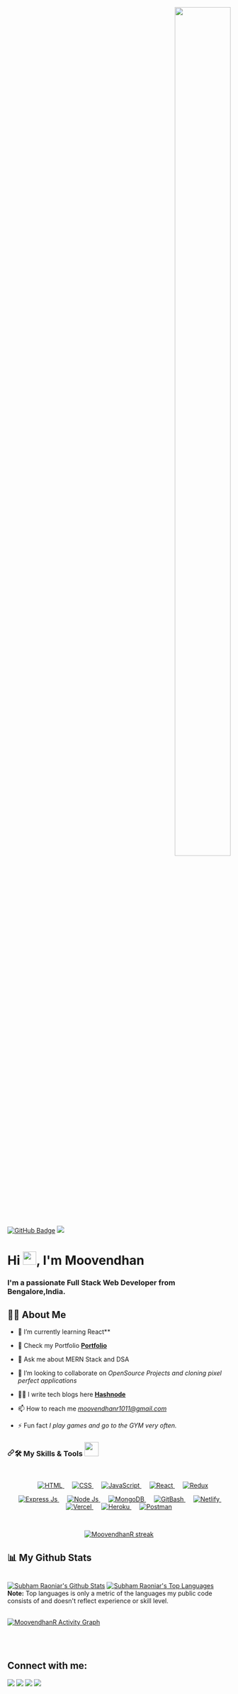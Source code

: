 <p align="right">
<a  href="#"><img width="50%" height="70%" src="https://camo.githubusercontent.com/2daa5a3f385c1ede09c109bb121875bb7738b99dffb43683bdf272ac5dd3dd0a/68747470733a2f2f6d65646961312e67697068792e636f6d2f6d656469612f31334867774773584630616947592f67697068792e676966" height="175px"/></a>
</p>
<a href="https://github.com/sainath-AI?tab=followers"><img src="https://img.shields.io/github/followers/sainath-AI?label=Followers&style=social" alt="GitHub Badge"></a>
<a href="https://github.com/sainath-AI/github-profile-views-counter">
    <img src="https://komarev.com/ghpvc/?username=sainath-AI">
</a>

<h1 align="left">Hi <img src="https://raw.githubusercontent.com/MartinHeinz/MartinHeinz/master/wave.gif" width="30px">, I'm Moovendhan</h1>
<h3 align="left">I'm a passionate Full Stack Web Developer from Bengalore,India.</h3>


## 🙋‍♂️ About Me

- 🔭 I’m currently learning React**

- 🔭 Check my Portfolio **[Portfolio](http://moovendhan-portfolio.vercel.app/)**

- 🌱  Ask me about MERN Stack and DSA

- 👯 I’m looking to collaborate on *OpenSource Projects and cloning pixel perfect applications*

- 👨‍💻 I write tech blogs here **[Hashnode](https://hashnode.com/@sainath01)**

- 📫 How to reach me *moovendhanr1011@gmail.com*

- ⚡ Fun fact *I play games and go to the GYM very often.*

<!-- ## 🚀 Languages and Tech Stacks using: -->
<h3 data-sourcepos="21:1-21:183" dir="auto"><a id="user-content-️-my-skills--tools-" class="anchor" aria-hidden="true" href="#️-my-skills--tools-"><svg class="octicon octicon-link" viewBox="0 0 16 16" version="1.1" width="16" height="16" aria-hidden="true"><path fill-rule="evenodd" d="M7.775 3.275a.75.75 0 001.06 1.06l1.25-1.25a2 2 0 112.83 2.83l-2.5 2.5a2 2 0 01-2.83 0 .75.75 0 00-1.06 1.06 3.5 3.5 0 004.95 0l2.5-2.5a3.5 3.5 0 00-4.95-4.95l-1.25 1.25zm-4.69 9.64a2 2 0 010-2.83l2.5-2.5a2 2 0 012.83 0 .75.75 0 001.06-1.06 3.5 3.5 0 00-4.95 0l-2.5 2.5a3.5 3.5 0 004.95 4.95l1.25-1.25a.75.75 0 00-1.06-1.06l-1.25 1.25a2 2 0 01-2.83 0z"></path></svg></a><g-emoji class="g-emoji" alias="hammer_and_wrench" fallback-src="https://github.githubassets.com/images/icons/emoji/unicode/1f6e0.png">🛠️</g-emoji> My Skills &amp; Tools <a target="_blank" rel="noopener noreferrer" href="https://camo.githubusercontent.com/beb64ff21c883e318e4f5db5231c2ba4175705bea1c9249e82a41ab375db4f75/68747470733a2f2f6d65646961322e67697068792e636f6d2f6d656469612f51737347456d706b79454f684243623765312f67697068792e6769663f6369643d656366303565343761306e336769316266716e74716d6f62386739616964316f796a327772336473336d67373030626c267269643d67697068792e676966"><img src="https://camo.githubusercontent.com/beb64ff21c883e318e4f5db5231c2ba4175705bea1c9249e82a41ab375db4f75/68747470733a2f2f6d65646961322e67697068792e636f6d2f6d656469612f51737347456d706b79454f684243623765312f67697068792e6769663f6369643d656366303565343761306e336769316266716e74716d6f62386739616964316f796a327772336473336d67373030626c267269643d67697068792e676966" width="32px" data-canonical-src="https://media2.giphy.com/media/QssGEmpkyEOhBCb7e1/giphy.gif?cid=ecf05e47a0n3gi1bfqntqmob8g9aid1oyj2wr3ds3mg700bl&amp;rid=giphy.gif" style="max-width: 100%;"></a></h3>
<br/>
<!-- 
<p align="left"> 
    <a href="https://www.javascript.com/" target="_blank"> <img style="width:50px;height:50px;" src="https://www.freepnglogos.com/uploads/javascript-png/javascript-shield-logo-icon-2.png"/> </a>
    <a href="https://kotlinlang.org/" target="_blank"> <img src="https://img.icons8.com/color/48/000000/kotlin.png"/> </a>
    <a href="https://www.android.com/intl/en_in/" target="_blank"> <img src="https://img.icons8.com/fluent/48/000000/android-os.png"/> </a> 
    <a href="https://flutter.dev/" target="_blank"> <img src="https://img.icons8.com/fluent/48/000000/flutter.png"/> </a> 
    <a  href="https://www.mysql.com/" target="_blank"> <img src="https://img.icons8.com/fluent/50/000000/mysql-logo.png"/> </a>
    <a href="https://firebase.google.com/" target="_blank"> <img src="https://img.icons8.com/color/48/000000/firebase.png"/> </a> 
    <a href="https://postman.com" target="_blank"> <img src="https://www.vectorlogo.zone/logos/getpostman/getpostman-icon.svg" alt="postman" width="45" height="45"/> </a>   
    <a href="https://git-scm.com/" target="_blank"> <img src="https://img.icons8.com/color/48/000000/git.png"/> </a> 
     <a href="https://www.adobe.com/in/products/xd.html" target="_blank"><img src="https://img.icons8.com/color/48/000000/adobe-xd--v1.png"/> </a> 
   
</p> -->
<p align="center" dir="auto"> 
    
  <a href="https://html.com/" rel="nofollow">   
   <img alt="HTML" src="https://camo.githubusercontent.com/f2e4b3fc46061c66ac623fc9db6bbd2bf94e456ff07a8c40e40ce3e3a3b06419/68747470733a2f2f696d672e736869656c64732e696f2f62616467652f48544d4c352532302d2532334533344632362e7376673f7374796c653d706c6173746963266c6f676f3d68746d6c35266c6f676f436f6c6f723d7768697465" data-canonical-src="https://img.shields.io/badge/HTML5%20-%23E34F26.svg?style=plastic&amp;logo=html5&amp;logoColor=white" style="max-width: 100%;">
  </a>   
   
  <a href="https://www.w3schools.com/css/" rel="nofollow">
    <img alt="CSS" src="https://camo.githubusercontent.com/8865fa4846fd5fb25ad6c52685127f12a32550c8fb778e0be36300968dcb1f16/68747470733a2f2f696d672e736869656c64732e696f2f62616467652f4353532532302d2532334533344632362e7376673f7374796c653d706c6173746963266c6f676f3d63737333266c6f676f436f6c6f723d7768697465" data-canonical-src="https://img.shields.io/badge/CSS%20-%23E34F26.svg?style=plastic&amp;logo=css3&amp;logoColor=white" style="max-width: 100%;">
  </a> 
	 
  <a href="https://developer.mozilla.org/en-US/docs/Web/JavaScript" rel="nofollow"> 
     <img alt="JavaScript" src="https://camo.githubusercontent.com/c2ce631b13bc8b701eed43df61a4aff8ef4ec42ea82cb48299df8ed8324b3a84/68747470733a2f2f696d672e736869656c64732e696f2f62616467652f4a6176615363726970742532302d2532334533344632362e7376673f7374796c653d706c6173746963266c6f676f3d6a617661736372697074266c6f676f436f6c6f723d7768697465" data-canonical-src="https://img.shields.io/badge/JavaScript%20-%23E34F26.svg?style=plastic&amp;logo=javascript&amp;logoColor=white" style="max-width: 100%;">
   </a>
	 
	<a href="https://reactjs.org/" rel="nofollow"> 
     <img alt="React" src="https://camo.githubusercontent.com/55aafec2c13cbb5f9b618dac4437e5c535ab2506389acd7fa691b0da5aceb0ba/68747470733a2f2f696d672e736869656c64732e696f2f62616467652f52656163742532302d2532334533344632362e7376673f7374796c653d706c6173746963266c6f676f3d7265616374266c6f676f436f6c6f723d7768697465" data-canonical-src="https://img.shields.io/badge/React%20-%23E34F26.svg?style=plastic&amp;logo=react&amp;logoColor=white" style="max-width: 100%;">
   </a>
	 
	<a href="https://react-redux.js.org/" rel="nofollow">   
   <img alt="Redux" src="https://camo.githubusercontent.com/f10c5cb168673a81e1bd22ce0403c58c98c5d7c213b4af8f4514212d4548b87a/68747470733a2f2f696d672e736869656c64732e696f2f62616467652f52656475782532302d2532334533344632362e7376673f7374796c653d706c6173746963266c6f676f3d7265647578266c6f676f436f6c6f723d7768697465" data-canonical-src="https://img.shields.io/badge/Redux%20-%23E34F26.svg?style=plastic&amp;logo=redux&amp;logoColor=white" style="max-width: 100%;">
  </a>   
</p>
<p align="center" dir="auto"> 
    
  <a href="http://expressjs.com/" rel="nofollow"> 
   <img alt="Express Js" src="https://camo.githubusercontent.com/4f8b01069086cf8ccc16d18a26544586184f64942ca5da933ef14db693f59e9b/68747470733a2f2f696d672e736869656c64732e696f2f62616467652f457870726573734a532532302d2532334533344632362e7376673f7374796c653d706c6173746963266c6f676f3d65787072657373266c6f676f436f6c6f723d7768697465" data-canonical-src="https://img.shields.io/badge/ExpressJS%20-%23E34F26.svg?style=plastic&amp;logo=express&amp;logoColor=white" style="max-width: 100%;">
  </a>   
	  
  <a href="https://nodejs.org/" rel="nofollow"> 
   <img alt="Node Js" src="https://camo.githubusercontent.com/c8b280bd300c37b6fa9586f837472da6342191cdc0f8e73064a4a2eb0a09c772/68747470733a2f2f696d672e736869656c64732e696f2f62616467652f4e6f64654a532532302d2532334533344632362e7376673f7374796c653d706c6173746963266c6f676f3d6e6f64652e6a73266c6f676f436f6c6f723d7768697465" data-canonical-src="https://img.shields.io/badge/NodeJS%20-%23E34F26.svg?style=plastic&amp;logo=node.js&amp;logoColor=white" style="max-width: 100%;">
  </a>    
	<a href="https://www.mongodb.com/" rel="nofollow"> 
   <img alt="MongoDB" src="https://camo.githubusercontent.com/9868d808a1650869222086af7f4c134a06b9b4ef3a656ab197a0bcabc54ccbfc/68747470733a2f2f696d672e736869656c64732e696f2f62616467652f4d6f6e676f44422532302d2532334533344632362e7376673f7374796c653d706c6173746963266c6f676f3d6d6f6e676f6462266c6f676f436f6c6f723d7768697465" data-canonical-src="https://img.shields.io/badge/MongoDB%20-%23E34F26.svg?style=plastic&amp;logo=mongodb&amp;logoColor=white" style="max-width: 100%;">
  </a> 
	   
	<a href="https://git-scm.com/" rel="nofollow"> 
   <img alt="GitBash" src="https://camo.githubusercontent.com/547aa6ae1aa19401942ac355f9346d439213eb602b48558b60da56cc3a91b410/68747470733a2f2f696d672e736869656c64732e696f2f62616467652f476974426173682532302d2532334533344632362e7376673f7374796c653d706c6173746963266c6f676f3d676974266c6f676f436f6c6f723d7768697465" data-canonical-src="https://img.shields.io/badge/GitBash%20-%23E34F26.svg?style=plastic&amp;logo=git&amp;logoColor=white" style="max-width: 100%;">
  </a> 
	   
	<a href="https://www.netlify.com/" rel="nofollow"> 
   <img alt="Netlify" src="https://camo.githubusercontent.com/306eb2460679193662cc025dbc1014b2f677a9fab1cd0e15c7a5961806c36421/68747470733a2f2f696d672e736869656c64732e696f2f62616467652f4e65746c6966792532302d2532334533344632362e7376673f7374796c653d706c6173746963266c6f676f3d6e65746c696679266c6f676f436f6c6f723d7768697465" data-canonical-src="https://img.shields.io/badge/Netlify%20-%23E34F26.svg?style=plastic&amp;logo=netlify&amp;logoColor=white" style="max-width: 100%;">
  </a> 
	   
	<a href="https://vercel.com/" rel="nofollow"> 
   <img alt="Vercel" src="https://camo.githubusercontent.com/dceddf08a8bc3266898f2f22a700b4294f2ad815717b633dffd2580e4c087abc/68747470733a2f2f696d672e736869656c64732e696f2f62616467652f56657263656c2532302d2532334533344632362e7376673f7374796c653d706c6173746963266c6f676f3d76657263656c266c6f676f436f6c6f723d7768697465" data-canonical-src="https://img.shields.io/badge/Vercel%20-%23E34F26.svg?style=plastic&amp;logo=vercel&amp;logoColor=white" style="max-width: 100%;">
  </a> 
	   
	<a href="https://dashboard.heroku.com/" rel="nofollow"> 
   <img alt="Heroku" src="https://camo.githubusercontent.com/2f3576b13e10bb66ffc7c944cfa47d90b5ed934c483686a0fd5a4580c762b242/68747470733a2f2f696d672e736869656c64732e696f2f62616467652f4865726f6b752532302d2532334533344632362e7376673f7374796c653d706c6173746963266c6f676f3d6865726f6b75266c6f676f436f6c6f723d7768697465" data-canonical-src="https://img.shields.io/badge/Heroku%20-%23E34F26.svg?style=plastic&amp;logo=heroku&amp;logoColor=white" style="max-width: 100%;">
  </a> 
	   
	<a href="https://www.postman.com/" rel="nofollow"> 
   <img alt="Postman" src="https://camo.githubusercontent.com/1d779f9c7e3ddad5ff7e73b44877405dfd5e45c02c586683095491865e70137b/68747470733a2f2f696d672e736869656c64732e696f2f62616467652f506f73746d616e2532302d2532334533344632362e7376673f7374796c653d706c6173746963266c6f676f3d706f73746d616e266c6f676f436f6c6f723d7768697465" data-canonical-src="https://img.shields.io/badge/Postman%20-%23E34F26.svg?style=plastic&amp;logo=postman&amp;logoColor=white" style="max-width: 100%;">
  </a> 
</p>

<!-- [![React Badge](https://img.shields.io/badge/-React-61DBFB?style=for-the-badge&labelColor=black&logo=react&logoColor=61DBFB)](#)  [![Javascript Badge](https://img.shields.io/badge/-Javascript-F0DB4F?style=for-the-badge&labelColor=black&logo=javascript&logoColor=F0DB4F)](#) [![Typescript Badge](https://img.shields.io/badge/-Typescript-007acc?style=for-the-badge&labelColor=black&logo=typescript&logoColor=007acc)](#) [![Nodejs Badge](https://img.shields.io/badge/-Nodejs-3C873A?style=for-the-badge&labelColor=black&logo=node.js&logoColor=3C873A)](#) [![GraphQL Badge](https://img.shields.io/badge/-GraphQl-e535ab?style=for-the-badge&labelColor=black&logo=node.js&logoColor=e535ab)](#) -->
<br/>

<p align="center">
    <a href="https://github.com/MoovendhanR/github-readme-streak-stats">
        <img title="🔥 Get streak stats for your profile at git.io/streak-stats" alt="MoovendhanR streak" src="https://github-readme-streak-stats.herokuapp.com/?user=MoovendhanR&theme=black-ice&hide_border=true&stroke=0000&background=060A0CD0"/>
    </a>
</p>

## 📊 My Github Stats

  <br/>
    <a href="https://github.com/MoovendhanR/github-readme-stats"><img alt="Subham Raoniar's Github Stats" src="https://github-readme-stats.vercel.app/api?username=MoovendhanR&show_icons=true&count_private=true&theme=react&hide_border=true&bg_color=0D1117" /></a>
  <a href="https://github.com/MoovendhanR/github-readme-stats"><img alt="Subham Raoniar's Top Languages" src="https://github-readme-stats.vercel.app/api/top-langs/?username=MoovendhanR&langs_count=8&count_private=true&layout=compact&theme=react&hide_border=true&bg_color=0D1117" /></a>
  <br/>
  <b>Note:</b> Top languages is only a metric of the languages my public code consists of and doesn't reflect experience or skill level.


<br/>
<br/>

<a href="https://github.com/MoovendhanR/github-readme-activity-graph"><img alt="MoovendhanR  Activity Graph" src="https://activity-graph.herokuapp.com/graph?username=MoovendhanR&bg_color=0D1117&color=5BCDEC&line=5BCDEC&point=FFFFFF&hide_border=true" /></a>

<br/>
<br/>

## Connect with me:
<p align="left">

<a href = "https://www.linkedin.com/in/moovendhan-r-b5756a21a/"><img src="https://img.icons8.com/fluent/48/000000/linkedin.png"/></a>
<a href = "https://twitter.com/moovend28189493"><img src="https://img.icons8.com/fluent/48/000000/twitter.png"/></a>
<a href = "https://www.instagram.com/?hl=en"><img src="https://img.icons8.com/fluent/48/000000/instagram-new.png"/></a>
<a href = "https://stackoverflow.com/users/18800681/cyber-moovendhan"><img src="https://img.icons8.com/color/48/000000/stackoverflow.png"/></a>

</p>
